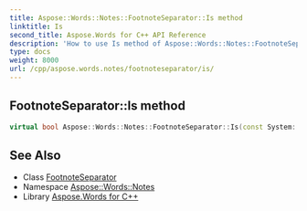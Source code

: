 ```yaml
---
title: Aspose::Words::Notes::FootnoteSeparator::Is method
linktitle: Is
second_title: Aspose.Words for C++ API Reference
description: 'How to use Is method of Aspose::Words::Notes::FootnoteSeparator class in C++.'
type: docs
weight: 8000
url: /cpp/aspose.words.notes/footnoteseparator/is/
---
```

## FootnoteSeparator::Is method




```cpp
virtual bool Aspose::Words::Notes::FootnoteSeparator::Is(const System::TypeInfo &target) const override
```

## See Also

* Class [FootnoteSeparator](../)
* Namespace [Aspose::Words::Notes](../../)
* Library [Aspose.Words for C++](../../../)

